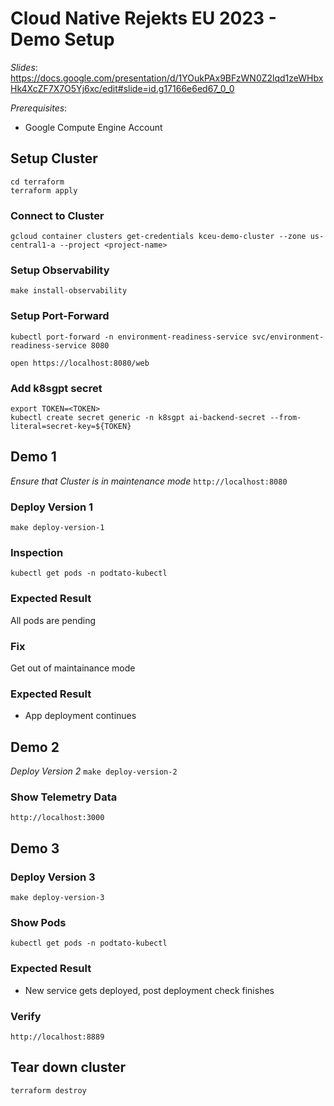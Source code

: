 # Cloud Native Rejekts EU 2023 - Demo Setup

*Slides*: https://docs.google.com/presentation/d/1YOukPAx9BFzWN0Z2lqd1zeWHbxHk4XcZF7X7O5Yj6xc/edit#slide=id.g17166e6ed67_0_0

*Prerequisites*:
* Google Compute Engine Account

## Setup Cluster
```
cd terraform
terraform apply
```

### Connect to Cluster 
`gcloud container clusters get-credentials kceu-demo-cluster --zone us-central1-a --project <project-name>`

### Setup Observability
`make install-observability`

### Setup Port-Forward
```
kubectl port-forward -n environment-readiness-service svc/environment-readiness-service 8080

open https://localhost:8080/web
```

### Add k8sgpt secret
```
export TOKEN=<TOKEN>
kubectl create secret generic -n k8sgpt ai-backend-secret --from-literal=secret-key=${TOKEN}
```

## Demo 1
*Ensure that Cluster is in maintenance mode*
`http://localhost:8080`

### Deploy Version 1
`make deploy-version-1`

### Inspection
`kubectl get pods -n podtato-kubectl`

### Expected Result
All pods are pending

### Fix
Get out of maintainance mode

### Expected Result
* App deployment continues

## Demo 2
*Deploy Version 2*
`make deploy-version-2`

### Show Telemetry Data
`http://localhost:3000`

## Demo 3
### Deploy Version 3
`make deploy-version-3`

### Show Pods
`kubectl get pods -n podtato-kubectl`

### Expected Result
* New service gets deployed, post deployment check finishes

### Verify
`http://localhost:8889`

## Tear down cluster
`terraform destroy`